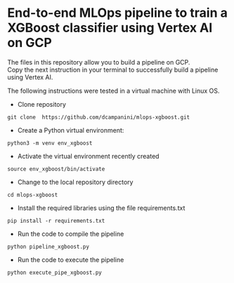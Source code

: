 # End-to-end MLOps pipeline to train a XGBoost classifier using Vertex AI on GCP

The files in this repository allow you to build a  pipeline on GCP. \
Copy the next instruction in your terminal to successfully build a pipeline using Vertex AI.

The following instructions were tested in a virtual machine with Linux OS.

 - Clone repository
```
git clone  https://github.com/dcampanini/mlops-xgboost.git
```
 - Create a Python virtual environment:
```
python3 -m venv env_xgboost
```
- Activate the virtual environment recently created
```
source env_xgboost/bin/activate
```
- Change to the local repository directory
```
cd mlops-xgboost
```
- Install the required libraries using the file requirements.txt
```
pip install -r requirements.txt
```
- Run the code to compile the pipeline
```
python pipeline_xgboost.py
```
- Run the code to execute the pipeline
```
python execute_pipe_xgboost.py
```

